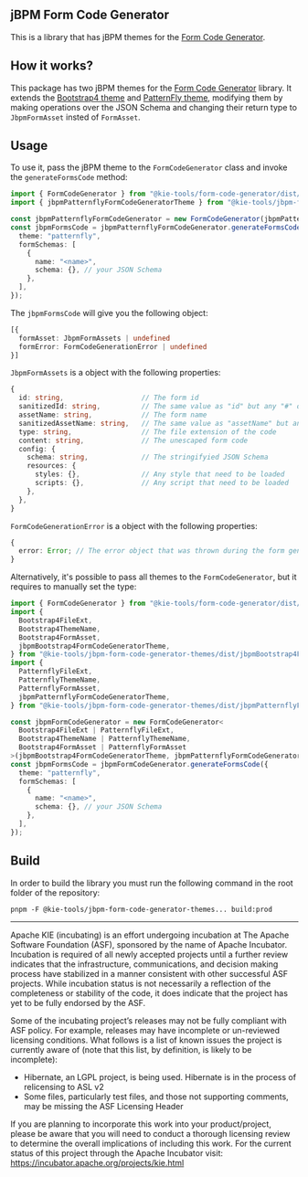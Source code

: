 <!--
   Licensed to the Apache Software Foundation (ASF) under one
   or more contributor license agreements.  See the NOTICE file
   distributed with this work for additional information
   regarding copyright ownership.  The ASF licenses this file
   to you under the Apache License, Version 2.0 (the
   "License"); you may not use this file except in compliance
   with the License.  You may obtain a copy of the License at
     http://www.apache.org/licenses/LICENSE-2.0
   Unless required by applicable law or agreed to in writing,
   software distributed under the License is distributed on an
   "AS IS" BASIS, WITHOUT WARRANTIES OR CONDITIONS OF ANY
   KIND, either express or implied.  See the License for the
   specific language governing permissions and limitations
   under the License.
-->

## jBPM Form Code Generator

This is a library that has jBPM themes for the [Form Code Generator](../form-code-generator/README.md).

## How it works?

This package has two jBPM themes for the [Form Code Generator](../form-code-generator/README.md) library. It extends the [Bootstrap4 theme](../form-code-generator-bootstrap4-theme/README.md) and [PatternFly theme](../form-code-generator-patternfly-theme/README.md), modifying them by making operations over the JSON Schema and changing their return type to `JbpmFormAsset` insted of `FormAsset`.

## Usage

To use it, pass the jBPM theme to the `FormCodeGenerator` class and invoke the `generateFormsCode` method:

```ts
import { FormCodeGenerator } from "@kie-tools/form-code-generator/dist/FormCodeGenerator";
import { jbpmPatternflyFormCodeGeneratorTheme } from "@kie-tools/jbpm-form-code-generator-themes/dist/jbpmPatternflyFormCodeGeneratorTheme";

const jbpmPatternflyFormCodeGenerator = new FormCodeGenerator(jbpmPatternflyFormCodeGeneratorTheme);
const jbpmFormsCode = jbpmPatternflyFormCodeGenerator.generateFormsCode({
  theme: "patternfly",
  formSchemas: [
    {
      name: "<name>",
      schema: {}, // your JSON Schema
    },
  ],
});
```

The `jbpmFormsCode` will give you the following object:

```ts
[{
  formAsset: JbpmFormAssets | undefined
  formError: FormCodeGenerationError | undefined
}]
```

`JbpmFormAssets` is a object with the following properties:

```ts
{
  id: string,                   // The form id
  sanitizedId: string,          // The same value as "id" but any "#" occorrence is replaced by "_"
  assetName: string,            // The form name
  sanitizedAssetName: string,   // The same value as "assetName" but any "#" occorrence is replaced by "_"
  type: string,                 // The file extension of the code
  content: string,              // The unescaped form code
  config: {
    schema: string,             // The stringifyied JSON Schema
    resources: {
      styles: {},               // Any style that need to be loaded
      scripts: {},              // Any script that need to be loaded
    },
  },
}
```

`FormCodeGenerationError` is a object with the following properties:

```ts
{
  error: Error; // The error object that was thrown during the form generation
}
```

Alternatively, it's possible to pass all themes to the `FormCodeGenerator`, but it requires to manually set the type:

```ts
import { FormCodeGenerator } from "@kie-tools/form-code-generator/dist/FormCodeGenerator";
import {
  Bootstrap4FileExt,
  Bootstrap4ThemeName,
  Bootstrap4FormAsset,
  jbpmBootstrap4FormCodeGeneratorTheme,
} from "@kie-tools/jbpm-form-code-generator-themes/dist/jbpmBootstrap4FormCodeGeneratorTheme";
import {
  PatternflyFileExt,
  PatternflyThemeName,
  PatternflyFormAsset,
  jbpmPatternflyFormCodeGeneratorTheme,
} from "@kie-tools/jbpm-form-code-generator-themes/dist/jbpmPatternflyFormCodeGeneratorTheme";

const jbpmFormCodeGenerator = new FormCodeGenerator<
  Bootstrap4FileExt | PatternflyFileExt,
  Bootstrap4ThemeName | PatternflyThemeName,
  Bootstrap4FormAsset | PatternflyFormAsset
>(jbpmBootstrap4FormCodeGeneratorTheme, jbpmPatternflyFormCodeGeneratorTheme);
const jbpmFormsCode = jbpmFormCodeGenerator.generateFormsCode({
  theme: "patternfly",
  formSchemas: [
    {
      name: "<name>",
      schema: {}, // your JSON Schema
    },
  ],
});
```

## Build

In order to build the library you must run the following command in the root folder of the repository:

```shell script
pnpm -F @kie-tools/jbpm-form-code-generator-themes... build:prod
```

---

Apache KIE (incubating) is an effort undergoing incubation at The Apache Software
Foundation (ASF), sponsored by the name of Apache Incubator. Incubation is
required of all newly accepted projects until a further review indicates that
the infrastructure, communications, and decision making process have stabilized
in a manner consistent with other successful ASF projects. While incubation
status is not necessarily a reflection of the completeness or stability of the
code, it does indicate that the project has yet to be fully endorsed by the ASF.

Some of the incubating project’s releases may not be fully compliant with ASF
policy. For example, releases may have incomplete or un-reviewed licensing
conditions. What follows is a list of known issues the project is currently
aware of (note that this list, by definition, is likely to be incomplete):

- Hibernate, an LGPL project, is being used. Hibernate is in the process of
  relicensing to ASL v2
- Some files, particularly test files, and those not supporting comments, may
  be missing the ASF Licensing Header

If you are planning to incorporate this work into your product/project, please
be aware that you will need to conduct a thorough licensing review to determine
the overall implications of including this work. For the current status of this
project through the Apache Incubator visit:
https://incubator.apache.org/projects/kie.html
